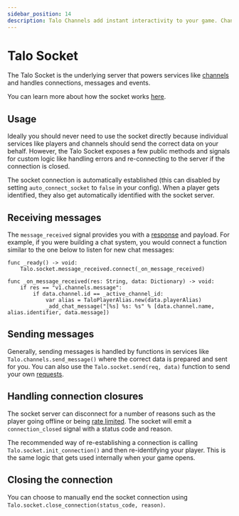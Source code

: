 ```yaml
---
sidebar_position: 14
description: Talo Channels add instant interactivity to your game. Channels can be used for player chats, sending event-based messages and more.
---
```


# Talo Socket

The Talo Socket is the underlying server that powers services like [channels](./channels.md) and handles connections, messages and events.

You can learn more about how the socket works [here](../sockets/intro.md).

## Usage

Ideally you should never need to use the socket directly because individual services like players and channels should send the correct data on your behalf. However, the Talo Socket exposes a few public methods and signals for custom logic like handling errors and re-connecting to the server if the connection is closed.

The socket connection is automatically established (this can disabled by setting `auto_connect_socket` to `false` in your config). When a player gets identified, they also get automatically identified with the socket server.

## Receiving messages

The `message_received` signal provides you with a [response](../sockets/responses.md) and payload. For example, if you were building a chat system, you would connect a function similar to the one below to listen for new chat messages:

```gdscript
func _ready() -> void:
	Talo.socket.message_received.connect(_on_message_received)

func _on_message_received(res: String, data: Dictionary) -> void:
	if res == "v1.channels.message":
		if data.channel.id == _active_channel_id:
			var alias = TaloPlayerAlias.new(data.playerAlias)
			_add_chat_message("[%s] %s: %s" % [data.channel.name, alias.identifier, data.message])
```

## Sending messages

Generally, sending messages is handled by functions in services like `Talo.channels.send_message()` where the correct data is prepared and sent for you. You can also use the `Talo.socket.send(req, data)` function to send your own [requests](../sockets/requests.md).

## Handling connection closures

The socket server can disconnect for a number of reasons such as the player going offline or being [rate limited](../sockets/common-errors.md#rate-limit-exceeded). The socket will emit a `connection_closed` signal with a status code and reason.

The recommended way of re-establishing a connection is calling `Talo.socket.init_connection()` and then re-identifying your player. This is the same logic that gets used internally when your game opens.

## Closing the connection

You can choose to manually end the socket connection using `Talo.socket.close_connection(status_code, reason)`.
